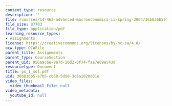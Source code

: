 ```yaml
---
content_type: resource
description: ''
file: /courses/14-462-advanced-macroeconomics-ii-spring-2004/36b836b5e7b5cb505d903c6a1020d01e_ps_1_sol.pdf
file_size: 87703
file_type: application/pdf
learning_resource_types:
- Assignments
license: https://creativecommons.org/licenses/by-nc-sa/4.0/
ocw_type: OCWFile
parent_title: Assignments
parent_type: CourseSection
parent_uid: 956a9c6e-8a7d-20d2-0f74-faa7e09e543d
resourcetype: Document
title: ps_1_sol.pdf
uid: 36b836b5-e7b5-cb50-5d90-3c6a1020d01e
video_files:
  video_thumbnail_file: null
video_metadata:
  youtube_id: null
---
```

